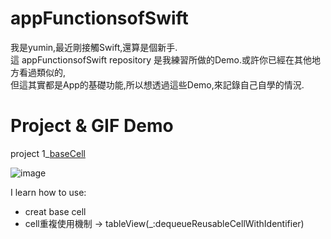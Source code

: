 # appFunctionsofSwift

我是yumin,最近剛接觸Swift,還算是個新手.  
這 appFunctionsofSwift repository 是我練習所做的Demo.或許你已經在其他地方看過類似的,  
但這其實都是App的基礎功能,所以想透過這些Demo,來記錄自己自學的情況.


# Project & GIF  Demo

project 1_[baseCell]()  

![image]()  

I learn how to use:  
*  creat base cell
*  cell重複使用機制 -> tableView(_:dequeueReusableCellWithIdentifier)  


</br>